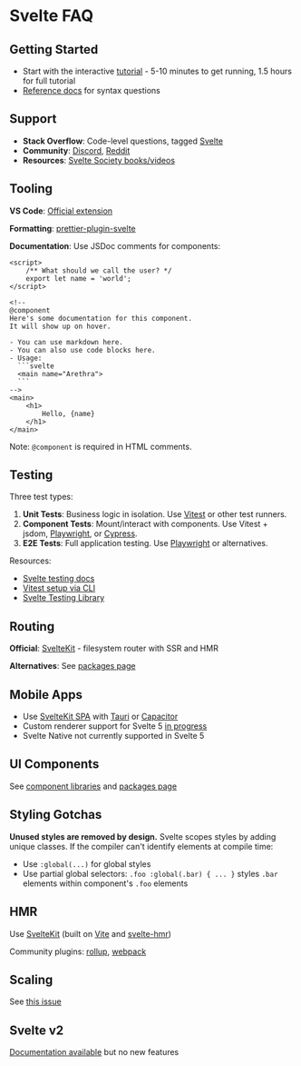 # Svelte FAQ

## Getting Started
- Start with the interactive [tutorial](/tutorial) - 5-10 minutes to get running, 1.5 hours for full tutorial
- [Reference docs](/docs/svelte) for syntax questions

## Support
- **Stack Overflow**: Code-level questions, tagged [Svelte](https://stackoverflow.com/questions/tagged/svelte+or+svelte-3)
- **Community**: [Discord](/chat), [Reddit](https://www.reddit.com/r/sveltejs/)
- **Resources**: [Svelte Society books/videos](https://sveltesociety.dev/resources)

## Tooling

**VS Code**: [Official extension](https://marketplace.visualstudio.com/items?itemName=svelte.svelte-vscode)

**Formatting**: [prettier-plugin-svelte](https://www.npmjs.com/package/prettier-plugin-svelte)

**Documentation**: Use JSDoc comments for components:

````svelte
<script>
	/** What should we call the user? */
	export let name = 'world';
</script>

<!--
@component
Here's some documentation for this component.
It will show up on hover.

- You can use markdown here.
- You can also use code blocks here.
- Usage:
  ```svelte
  <main name="Arethra">
  ```
-->
<main>
	<h1>
		Hello, {name}
	</h1>
</main>
````

Note: `@component` is required in HTML comments.

## Testing

Three test types:

1. **Unit Tests**: Business logic in isolation. Use [Vitest](https://vitest.dev/) or other test runners.
2. **Component Tests**: Mount/interact with components. Use Vitest + jsdom, [Playwright](https://playwright.dev/docs/test-components), or [Cypress](https://www.cypress.io/).
3. **E2E Tests**: Full application testing. Use [Playwright](https://playwright.dev/) or alternatives.

Resources:
- [Svelte testing docs](/docs/svelte/testing)
- [Vitest setup via CLI](/docs/cli/vitest)
- [Svelte Testing Library](https://testing-library.com/docs/svelte-testing-library/example/)

## Routing
**Official**: [SvelteKit](/docs/kit) - filesystem router with SSR and HMR

**Alternatives**: See [packages page](/packages#routing)

## Mobile Apps
- Use [SvelteKit SPA](https://kit.svelte.dev/docs/single-page-apps) with [Tauri](https://v2.tauri.app/start/frontend/sveltekit/) or [Capacitor](https://capacitorjs.com/solution/svelte)
- Custom renderer support for Svelte 5 [in progress](https://github.com/sveltejs/svelte/issues/15470)
- Svelte Native not currently supported in Svelte 5

## UI Components
See [component libraries](/packages#component-libraries) and [packages page](/packages)

## Styling Gotchas
**Unused styles are removed by design.** Svelte scopes styles by adding unique classes. If the compiler can't identify elements at compile time:

- Use `:global(...)` for global styles
- Use partial global selectors: `.foo :global(.bar) { ... }` styles `.bar` elements within component's `.foo` elements

## HMR
Use [SvelteKit](/docs/kit) (built on [Vite](https://vitejs.dev/) and [svelte-hmr](https://github.com/sveltejs/svelte-hmr))

Community plugins: [rollup](https://github.com/rixo/rollup-plugin-svelte-hot), [webpack](https://github.com/sveltejs/svelte-loader)

## Scaling
See [this issue](https://github.com/sveltejs/svelte/issues/2546)

## Svelte v2
[Documentation available](https://v2.svelte.dev/guide) but no new features